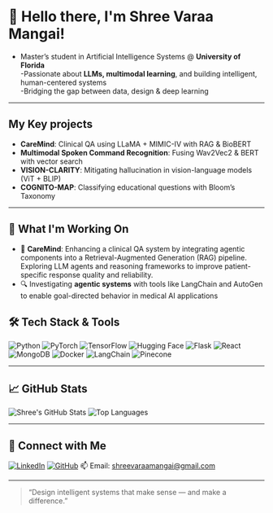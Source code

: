 # 👋 Hello there, I'm Shree Varaa Mangai!

- Master’s student in Artificial Intelligence Systems @ **University of Florida**  
-Passionate about **LLMs, multimodal learning**, and building intelligent, human-centered systems  
-Bridging the gap between data, design & deep learning  

---

##  My Key projects 

-  **CareMind**: Clinical QA using LLaMA + MIMIC-IV with RAG & BioBERT  
-  **Multimodal Spoken Command Recognition**: Fusing Wav2Vec2 & BERT with vector search  
- **VISION-CLARITY**: Mitigating hallucination in vision-language models (ViT + BLIP)  
-  **COGNITO-MAP**: Classifying educational questions with Bloom’s Taxonomy

---
## 🚀 What I'm Working On

- 🧠 **CareMind**: Enhancing a clinical QA system by integrating agentic components into a Retrieval-Augmented Generation (RAG) pipeline. Exploring LLM agents and reasoning frameworks to improve patient-specific response quality and reliability.  
- 🔍 Investigating **agentic systems** with tools like LangChain and AutoGen to enable goal-directed behavior in medical AI applications  
## 🛠️ Tech Stack & Tools

![Python](https://img.shields.io/badge/Python-3776AB?style=for-the-badge&logo=python&logoColor=white)
![PyTorch](https://img.shields.io/badge/PyTorch-EE4C2C?style=for-the-badge&logo=pytorch&logoColor=white)
![TensorFlow](https://img.shields.io/badge/TensorFlow-FF6F00?style=for-the-badge&logo=tensorflow&logoColor=white)
![Hugging Face](https://img.shields.io/badge/HuggingFace-FFD21F?style=for-the-badge&logo=huggingface&logoColor=black)
![Flask](https://img.shields.io/badge/Flask-000000?style=for-the-badge&logo=flask&logoColor=white)
![React](https://img.shields.io/badge/React-20232A?style=for-the-badge&logo=react&logoColor=61DAFB)
![MongoDB](https://img.shields.io/badge/MongoDB-4EA94B?style=for-the-badge&logo=mongodb&logoColor=white)
![Docker](https://img.shields.io/badge/Docker-2496ED?style=for-the-badge&logo=docker&logoColor=white)
![LangChain](https://img.shields.io/badge/LangChain-FFFFFF?style=for-the-badge&logo=data:image/svg+xml;base64,&logoColor=black)
![Pinecone](https://img.shields.io/badge/Pinecone-00A693?style=for-the-badge&logo=pinecone&logoColor=white)

---

## 📈 GitHub Stats

![Shree's GitHub Stats](https://github-readme-stats.vercel.app/api?username=shreevm&show_icons=true&theme=tokyonight&hide_title=true)
![Top Languages](https://github-readme-stats.vercel.app/api/top-langs/?username=shreevm&layout=compact&theme=tokyonight)

---

## 💼 Connect with Me

[![LinkedIn](https://img.shields.io/badge/LinkedIn-blue?style=for-the-badge&logo=linkedin&logoColor=white)](https://www.linkedin.com/in/shreevaraamangai/)
[![GitHub](https://img.shields.io/badge/GitHub-333?style=for-the-badge&logo=github&logoColor=white)](https://github.com/shreevm)
📫 Email: shreevaraamangai@gmail.com

---

> “Design intelligent systems that make sense — and make a difference.”

